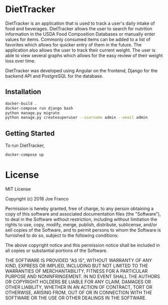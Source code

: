 # DietTracker

DietTracker is an application that is used to track a user's daily intake of food and beverages. DietTracker allows the user to search for nutrition information in the USDA Food Composition Databases or manually enter values for items.  Commonly consumed items can be added to a list of favorites which allows for quicker entry of them in the future.  The application also allows the user to track their current weight.  The user is able to view several graphs which allows for the easy review of their weight loss over time.   

DietTracker was developed using Angular on the frontend, Django for the backend API and PostgreSQL for the database. 

## Installation
```bash
docker-build .
docker-compose run django bash
python manage.py migrate
python manage.py createsuperuser --username admin --email admin
```

## Getting Started
To run DietTracker,
```bash
docker-compose up
```

# License
MIT License

Copyright (c) 2018 Joe Franco

Permission is hereby granted, free of charge, to any person obtaining a copy of this software and associated documentation files (the "Software"), to deal in the Software without restriction, including without limitation the rights to use, copy, modify, merge, publish, distribute, sublicense, and/or sell copies of the Software, and to permit persons to whom the Software is furnished to do so, subject to the following conditions:

The above copyright notice and this permission notice shall be included in all copies or substantial portions of the Software.

THE SOFTWARE IS PROVIDED "AS IS", WITHOUT WARRANTY OF ANY KIND, EXPRESS OR IMPLIED, INCLUDING BUT NOT LIMITED TO THE WARRANTIES OF MERCHANTABILITY, FITNESS FOR A PARTICULAR PURPOSE AND NONINFRINGEMENT. IN NO EVENT SHALL THE AUTHORS OR COPYRIGHT HOLDERS BE LIABLE FOR ANY CLAIM, DAMAGES OR OTHER LIABILITY, WHETHER IN AN ACTION OF CONTRACT, TORT OR OTHERWISE, ARISING FROM, OUT OF OR IN CONNECTION WITH THE SOFTWARE OR THE USE OR OTHER DEALINGS IN THE SOFTWARE.
